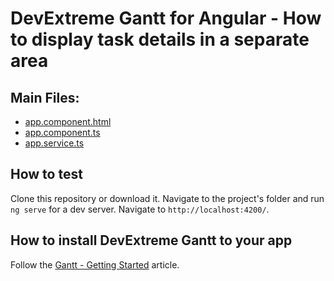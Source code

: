 # DevExtreme Gantt for Angular - How to display task details in a separate area


## Main Files:
- [app.component.html](/src/app/app.component.html)
- [app.component.ts](/src/app/app.component.ts)
- [app.service.ts](/src/app/app.service.ts)

## How to test

Clone this repository or download it. Navigate to the project's folder and run `ng serve` for a dev server. Navigate to `http://localhost:4200/`.

## How to install DevExtreme Gantt to your app

Follow the [Gantt - Getting Started](https://js.devexpress.com/Documentation/Guide/Widgets/Gantt/Getting_Started_with_Gantt/) article. 
